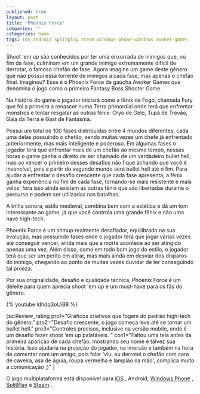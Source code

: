 ```yaml
---
published: true
layout: post
title: 'Phoenix Force'
companies: ''
categories: Game
tags: ios android splitplay steam windows-phone windows awoker-games
---
```

Shoot 'em up são conhecidos por ter uma enxurrada de inimigos que, no fim da fase, culminam em um grande inimigo extremamente difícil de derrotar, o famoso chefão de fase. Agora imagine um game deste gênero que não possui essa torrente de inimigos a cada fase, mas apenas o chefão final. Imaginou? Esse é o Phoenix Force da gaúcha Awoker Games que denomina o jogo como o primeiro Fantasy Boss Shooter Game.

Na história do game o jogador iniciará como a fênix de Fogo, chamada Fury que foi a primeira a renascer numa Terra primordial onde terá que enfrentar monstros e tentar resgatar as outras fênix: Cryo de Gelo, Tupã de Trovão, Gaia da Terra e Gast de Fantasma.

Possui um total de 100 fases distribuídas entre 4 mundos diferentes, cada uma delas possuindo o chefão, sendo muitas vezes um chefe já enfrentado anteriormente, mas mais inteligente e poderoso. Em algumas fases o jogador terá que enfrentar mais de um chefão ao mesmo tempo, nessas horas o game ganha o direito de ser chamado de um verdadeiro bullet hell, mas ao vencer o primeiro desses desafios não fique achando que você é invencível, pois a partir do segundo mundo será bullet hell até o fim. Para ajudar a enfrentar o desafio crescente que cada fase apresenta, a fênix ganha experiência no fim de cada fase, tornando-se mais resistente e mais veloz, fora isso ainda existem as outras fênix que são libertadas durante o percurso e podem ser utilizadas nas batalhas.

<center></center>

A trilha sonora, estilo medieval, combina bem com a estética e dá um tom interessante ao game, já que você controla uma grande fênix e não uma nave high-tech.

Phoenix Force é um shmup realmente desafiador, equilibrado na sua evolução, mas possuindo fases onde o jogador terá que jogar várias vezes até conseguir vencer, ainda mais que a morte acontece ao ser atingido apenas uma vez. Além disso, como em todo bom jogo do estilo, o jogador terá que ser um perito em atirar, mas mais ainda em desviar dos disparos do inimigo, chegando ao ponto de muitas vezes duvidar de ter conseguindo tal proeza.

Por sua originalidade, desafio e qualidade técnica, Phoenix Force é um deleite para quem aprecia shoot 'em up e um must-have para os fãs do gênero.

{% youtube ldhdq3oUiB8 %}

[sc:Review_rating pro1="Gráficos criativos que fogem do padrão high-tech do gênero." pro2="Desafio crescente, o jogo começa leve até se tornar um bullet hell." pro3="Controles precisos, inclusive na versão mobile, onde é um desafio fazer shoot ‘em up palatáveis. " con1="Faltou uma tela antes da primeira aparição de cada chefão, mostrando seu nome e talvez sua história. Isso ajudaria na projeção do jogador, na imersão e também na hora de comentar com um amigo, pois falar 'viu, eu derrotei o chefão com cara de caveira, asa de águia, roupa vermelha e lampião na mão', complica muito a comunicação ;)" ]

O jogo multiplataforma está disponível para <a href="https://itunes.apple.com/us/app/id904743508?mt=8" target="_blank">iOS</a>
, Android, <a href="http://www.windowsphone.com/s?appid=90b9eae4-8f5d-453f-81c9-eb815dfab189" target="_blank">Windows Phone</a>
, <a href="http://www.splitplay.com/pt/games/phoenix-force" target="_blank">SplitPlay</a>
 e <a href="http://store.steampowered.com/app/332480" target="_blank">Steam</a>
.